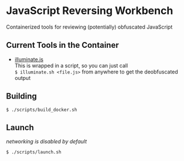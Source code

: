 # JavaScript Reversing Workbench

Containerized tools for reviewing (potentially) obfuscated JavaScript

## Current Tools in the Container

- [illuminate.js](https://illuminatejs.com/)    
  This is wrapped in a script, so you can just call    
  `$ illuminate.sh <file.js>` from anywhere to get the deobfuscated output

## Building

`$ ./scripts/build_docker.sh`

## Launch

_networking is disabled by default_

`$ ./scripts/launch.sh`
